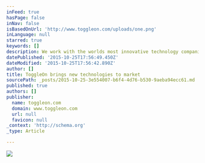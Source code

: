 ```yaml
---
inFeed: true
hasPage: false
inNav: false
isBasedOnUrl: 'http://www.toggleon.com/uploads/one.png'
inLanguage: null
starred: true
keywords: []
description: We work with the worlds most innovative technology companies and service providers
datePublished: '2015-10-25T17:56:49.450Z'
dateModified: '2015-10-25T17:56:42.890Z'
author: []
title: ToggleOn brings new technologies to market
sourcePath: _posts/2015-10-25-3e554007-b6f4-4d76-b530-9aeba94ecc61.md
published: true
authors: []
publisher:
  name: toggleon.com
  domain: www.toggleon.com
  url: null
  favicon: null
_context: 'http://schema.org'
_type: Article

---
```

![](http://www.toggleon.com/uploads/one.png)